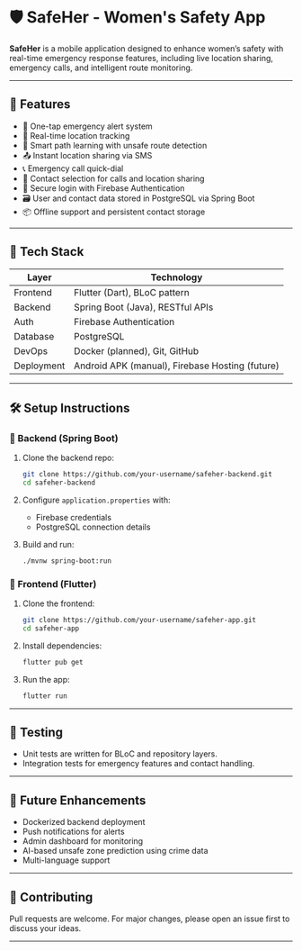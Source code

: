 # 🛡️ SafeHer - Women's Safety App

**SafeHer** is a mobile application designed to enhance women’s safety with real-time emergency response features, including live location sharing, emergency calls, and intelligent route monitoring.

---

## 📱 Features

- 🚨 One-tap emergency alert system
- 📍 Real-time location tracking
- 🧭 Smart path learning with unsafe route detection
- 📤 Instant location sharing via SMS
- 📞 Emergency call quick-dial
- 👥 Contact selection for calls and location sharing
- 🔐 Secure login with Firebase Authentication
- 🗃️ User and contact data stored in PostgreSQL via Spring Boot
- 📦 Offline support and persistent contact storage

---

## 🧰 Tech Stack

| Layer       | Technology                            |
|-------------|----------------------------------------|
| Frontend    | Flutter (Dart), BLoC pattern           |
| Backend     | Spring Boot (Java), RESTful APIs       |
| Auth        | Firebase Authentication                |
| Database    | PostgreSQL                             |
| DevOps      | Docker (planned), Git, GitHub          |
| Deployment  | Android APK (manual), Firebase Hosting (future) |

---

## 🛠️ Setup Instructions

### 🔧 Backend (Spring Boot)

1. Clone the backend repo:
   ```bash
   git clone https://github.com/your-username/safeher-backend.git
   cd safeher-backend
   ```

2. Configure `application.properties` with:
   - Firebase credentials
   - PostgreSQL connection details

3. Build and run:
   ```bash
   ./mvnw spring-boot:run
   ```

### 📱 Frontend (Flutter)

1. Clone the frontend:
   ```bash
   git clone https://github.com/your-username/safeher-app.git
   cd safeher-app
   ```

2. Install dependencies:
   ```bash
   flutter pub get
   ```

3. Run the app:
   ```bash
   flutter run
   ```

---

## 🧪 Testing

- Unit tests are written for BLoC and repository layers.
- Integration tests for emergency features and contact handling.

---

## 📌 Future Enhancements

- Dockerized backend deployment
- Push notifications for alerts
- Admin dashboard for monitoring
- AI-based unsafe zone prediction using crime data
- Multi-language support

---

## 🤝 Contributing

Pull requests are welcome. For major changes, please open an issue first to discuss your ideas.

---
